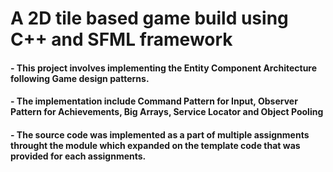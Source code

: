 # A 2D tile based game build using C++ and SFML framework
#### - This project involves implementing the Entity Component Architecture following Game design patterns.
#### - The implementation include Command Pattern for Input, Observer Pattern for Achievements, Big Arrays, Service Locator and Object Pooling
#### - The source code was implemented as a part of multiple assignments throught the module which expanded on the template code that was provided for each assignments.
